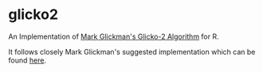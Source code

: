 # glicko2
An Implementation of [Mark Glickman's Glicko-2 Algorithm](http://www.glicko.net/glicko.html) for R.

It follows closely Mark Glickman's suggested implementation which can be found [here](http://www.glicko.net/glicko/glicko2.pdf).
